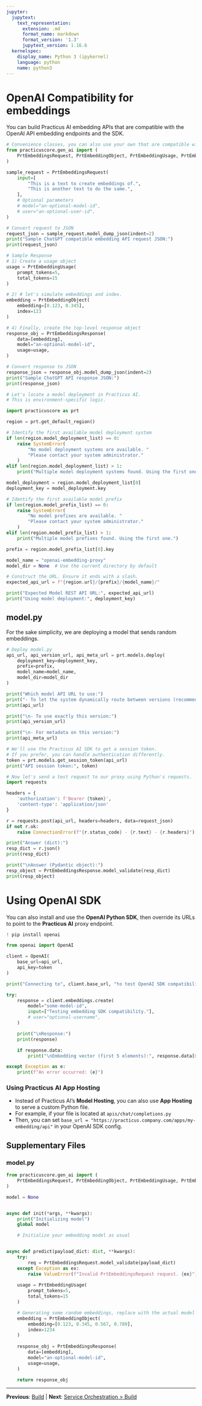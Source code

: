 ```yaml
---
jupyter:
  jupytext:
    text_representation:
      extension: .md
      format_name: markdown
      format_version: '1.3'
      jupytext_version: 1.16.6
  kernelspec:
    display_name: Python 3 (ipykernel)
    language: python
    name: python3
---
```


# OpenAI Compatibility for embeddings

You can build Practicus AI embedding APIs that are compatible with the OpenAI API embedding endpoints and the SDK.

```python
# Convenience classes, you can also use your own that are compatible with OpenAI APIs.
from practicuscore.gen_ai import (
    PrtEmbeddingsRequest, PrtEmbeddingObject, PrtEmbeddingUsage, PrtEmbeddingsResponse
)
```

```python
sample_request = PrtEmbeddingsRequest(
    input=[
        "This is a text to create embeddings of.",
        "This is another text to do the same.",
    ],
    # Optional parameters
    # model="an-optional-model-id",
    # user="an-optional-user-id",
)

# Convert request to JSON
request_json = sample_request.model_dump_json(indent=2)
print("Sample ChatGPT compatible embedding API request JSON:")
print(request_json)
```

```python
# Sample Response
# 1) Create a usage object
usage = PrtEmbeddingUsage(
    prompt_tokens=5,
    total_tokens=15
)

# 2) # let's simulate embeddings and index.
embedding = PrtEmbeddingObject(
    embedding=[0.123, 0.345],
    index=123
)

# 4) Finally, create the top-level response object
response_obj = PrtEmbeddingsResponse(
    data=[embedding],
    model="an-optional-model-id",
    usage=usage,
)

# Convert response to JSON
response_json = response_obj.model_dump_json(indent=2)
print("Sample ChatGPT API response JSON:")
print(response_json)
```

```python
# Let's locate a model deployment in Practicus AI.
# This is environment-specific logic.

import practicuscore as prt

region = prt.get_default_region()

# Identify the first available model deployment system
if len(region.model_deployment_list) == 0:
    raise SystemError(
        "No model deployment systems are available. "
        "Please contact your system administrator."
    )
elif len(region.model_deployment_list) > 1:
    print("Multiple model deployment systems found. Using the first one.")

model_deployment = region.model_deployment_list[0]
deployment_key = model_deployment.key

# Identify the first available model prefix
if len(region.model_prefix_list) == 0:
    raise SystemError(
        "No model prefixes are available. "
        "Please contact your system administrator."
    )
elif len(region.model_prefix_list) > 1:
    print("Multiple model prefixes found. Using the first one.")

prefix = region.model_prefix_list[0].key

model_name = "openai-embedding-proxy"
model_dir = None  # Use the current directory by default

# Construct the URL. Ensure it ends with a slash.
expected_api_url = f"{region.url}/{prefix}/{model_name}/"

print("Expected Model REST API URL:", expected_api_url)
print("Using model deployment:", deployment_key)
```

## model.py

For the sake simplicity, we are deploying a model that sends random embeddings.

```python
# Deploy model.py
api_url, api_version_url, api_meta_url = prt.models.deploy(
    deployment_key=deployment_key,
    prefix=prefix,
    model_name=model_name,
    model_dir=model_dir
)
```

```python
print("Which model API URL to use:")
print("- To let the system dynamically route between versions (recommended):")
print(api_url)

print("\n- To use exactly this version:")
print(api_version_url)

print("\n- For metadata on this version:")
print(api_meta_url)
```

```python
# We'll use the Practicus AI SDK to get a session token.
# If you prefer, you can handle authentication differently.
token = prt.models.get_session_token(api_url)
print("API session token:", token)
```

```python
# Now let's send a test request to our proxy using Python's requests.
import requests 

headers = {
    'authorization': f'Bearer {token}',
    'content-type': 'application/json'
}

r = requests.post(api_url, headers=headers, data=request_json)
if not r.ok:
    raise ConnectionError(f"{r.status_code} - {r.text} - {r.headers}")

print("Answer (dict):")
resp_dict = r.json()
print(resp_dict)

print("\nAnswer (Pydantic object):")
resp_object = PrtEmbeddingsResponse.model_validate(resp_dict)
print(resp_object)
```

# Using OpenAI SDK

You can also install and use the **OpenAI Python SDK**, then override its URLs to point to the **Practicus AI** proxy endpoint.

```python
! pip install openai
```

```python
from openai import OpenAI

client = OpenAI(
    base_url=api_url,
    api_key=token
)

print("Connecting to", client.base_url, "to test OpenAI SDK compatibility for embeddings.")

try:
    response = client.embeddings.create(
        model="some-model-id",
        input=["Testing embedding SDK compatibility."],
        # user="optional-username",
    )

    print("\nResponse:")
    print(response)

    if response.data:
        print("\nEmbedding vector (first 5 elements):", response.data[0].embedding[:5])  # Print the first 5 elements of the embedding

except Exception as e:
    print(f"An error occurred: {e}")
```

### Using Practicus AI App Hosting

- Instead of Practicus AI’s **Model Hosting**, you can also use **App Hosting** to serve a custom Python file.
- For example, if your file is located at `apis/chat/completions.py`
- Then, you can set `base_url = "https://practicus.company.com/apps/my-embedding/api"` in your OpenAI SDK config.




## Supplementary Files

### model.py
```python
from practicuscore.gen_ai import (
    PrtEmbeddingsRequest, PrtEmbeddingObject, PrtEmbeddingUsage, PrtEmbeddingsResponse
)

model = None


async def init(*args, **kwargs):
    print("Initializing model")
    global model

    # Initialize your embedding model as usual


async def predict(payload_dict: dict, **kwargs):
    try:
        req = PrtEmbeddingsRequest.model_validate(payload_dict)
    except Exception as ex:
        raise ValueError(f"Invalid PrtEmbeddingsRequest request. {ex}") from ex
    
    usage = PrtEmbeddingUsage(
        prompt_tokens=5,
        total_tokens=15
    )

    # Generating some random embeddings, replace with the actual model
    embedding = PrtEmbeddingObject(
        embedding=[0.123, 0.345, 0.567, 0.789],
        index=1234
    )
    
    response_obj = PrtEmbeddingsResponse(
        data=[embedding],
        model="an-optional-model-id",
        usage=usage,
    )

    return response_obj

```


---

**Previous**: [Build](../models/build.md) | **Next**: [Service Orchestration > Build](../../service-orchestration/build.md)

